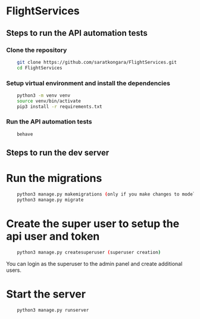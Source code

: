 # FlightServices

## Steps to run the API automation tests

### Clone the repository
```bash
    git clone https://github.com/saratkongara/FlightServices.git
    cd FlightServices
```

### Setup virtual environment and install the dependencies
```bash
    python3 -m venv venv
    source venv/bin/activate
    pip3 install -r requirements.txt
```

### Run the API automation tests
```bash
    behave
```

## Steps to run the dev server

# Run the migrations

```bash
    python3 manage.py makemigrations (only if you make changes to models)
    python3 manage.py migrate
```

# Create the super user to setup the api user and token
```bash
    python3 manage.py createsuperuser (superuser creation)
```

You can login as the superuser to the admin panel and create additional users.

# Start the server
```bash
    python3 manage.py runserver
```
